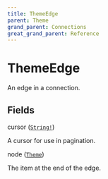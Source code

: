 ```yaml
---
title: ThemeEdge
parent: Theme
grand_parent: Connections
great_grand_parent: Reference
---
```


# ThemeEdge

An edge in a connection.

## Fields

<div class="field-entry ">
  <span id="cursor" class="field-name anchored">cursor (<code><a href="/docs/reference/scalar/string">String!</a></code>)</span>

  <div class="description-wrapper">
   <p>A cursor for use in pagination.</p>

  </div>
</div>

<div class="field-entry ">
  <span id="node" class="field-name anchored">node (<code><a href="/docs/reference/object/theme">Theme</a></code>)</span>

  <div class="description-wrapper">
   <p>The item at the end of the edge.</p>

  </div>
</div>

